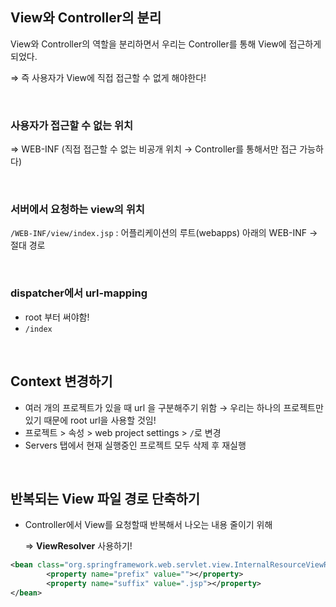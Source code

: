 ## View와 Controller의 분리

View와 Controller의 역할을 분리하면서 우리는 Controller를 통해 View에 접근하게 되었다. 

⇒ 즉 사용자가 View에 직접 접근할 수 없게 해야한다!

<br>

### 사용자가 접근할 수 없는 위치

⇒ WEB-INF (직접 접근할 수 없는 비공개 위치 → Controller를 통해서만 접근 가능하다)

<br>

### 서버에서 요청하는 view의 위치

`/WEB-INF/view/index.jsp` : 어플리케이션의 루트(webapps) 아래의 WEB-INF → 절대 경로

<br>

### dispatcher에서 url-mapping

- root 부터 써야함!
- `/index`

<br>

## Context 변경하기

- 여러 개의 프로젝트가 있을 때 url 을 구분해주기 위함 → 우리는 하나의 프로젝트만 있기 때문에 root url을 사용할 것임!
- 프로젝트 > 속성 > web project settings > `/`로 변경
- Servers 탭에서 현재 실행중인 프로젝트 모두 삭제 후 재실행

<br>

## 반복되는 View 파일 경로 단축하기

- Controller에서 View를 요청할때 반복해서 나오는 내용 줄이기 위해
    
    ⇒ **ViewResolver** 사용하기!
    

```xml
<bean class="org.springframework.web.servlet.view.InternalResourceViewResolver">
		<property name="prefix" value=""></property>
		<property name="suffix" value=".jsp"></property>
</bean>
```